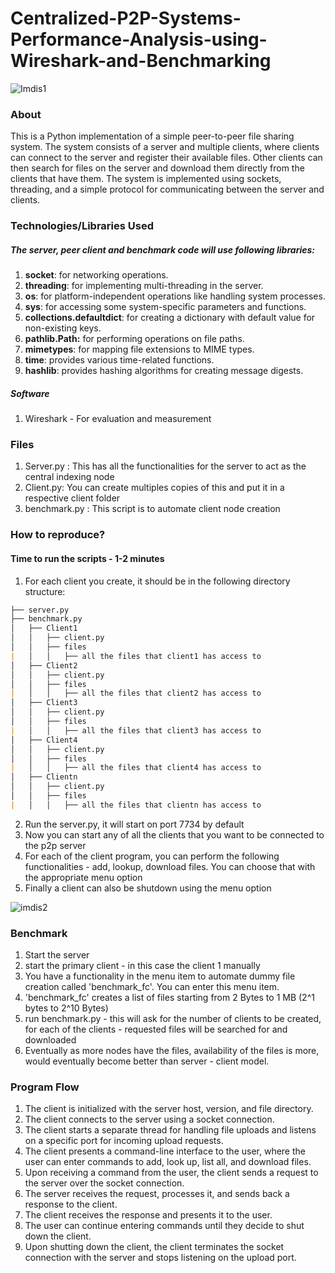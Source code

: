 # Centralized-P2P-Systems-Performance-Analysis-using-Wireshark-and-Benchmarking

![Imdis1](https://user-images.githubusercontent.com/131905799/236705496-60244fcf-270c-4fdf-8a08-4338e3677ecf.png)

### About
This is a Python implementation of a simple peer-to-peer file sharing system. The system consists of a server and multiple clients, where clients can connect to the server and register their available files. Other clients can then search for files on the server and download them directly from the clients that have them. The system is implemented using sockets, threading, and a simple protocol for communicating between the server and clients.

### Technologies/Libraries Used

##### The server, peer client and benchmark code will use following libraries:
1. **socket**: for networking operations.
2. **threading**: for implementing multi-threading in the server.
3. **os**: for platform-independent operations like handling system processes.
4. **sys**: for accessing some system-specific parameters and functions.
5. **collections.defaultdict**: for creating a dictionary with default value for non-existing keys.
6. **pathlib.Path:** for performing operations on file paths.
7. **mimetypes**: for mapping file extensions to MIME types.
8. **time**: provides various time-related functions.
9. **hashlib**: provides hashing algorithms for creating message digests.
#####  Software
1. Wireshark - For evaluation and measurement

### Files

 1. Server.py : This has all the functionalities for the server to act as the central indexing node
 2. Client.py: You can create multiples copies of this and put it in a respective client folder
 3. benchmark.py : This script is to automate client node creation


###  How to reproduce?
#### Time to run the scripts - 1-2 minutes
1. For each client you create, it should be in the following directory structure: 
```markdown
├── server.py
├── benchmark.py
│   ├── Client1
│   │   ├── client.py
│   │   ├── files
|	│   │   ├── all the files that client1 has access to
│   ├── Client2
│   │   ├── client.py
│   │   ├── files
|	│   │   ├── all the files that client2 has access to
│   ├── Client3
│   │   ├── client.py
│   │   ├── files
|	│   │   ├── all the files that client3 has access to
│   ├── Client4
│   │   ├── client.py
│   │   ├── files
|	│   │   ├── all the files that client4 has access to
│   ├── Clientn
│   │   ├── client.py
│   │   ├── files
|	│   │   ├── all the files that clientn has access to
```
2. Run the server.py, it will start on port 7734 by default
3. Now you can start any of all the clients that you want to be connected to the p2p server
4. For each of the client program, you can perform the following functionalities - add, lookup, download files. You can choose that with the appropriate menu option
5. Finally a client can also be shutdown using the menu option

![imdis2](https://user-images.githubusercontent.com/131905799/236705569-e5dfe42d-71c8-42e9-a569-c7f682c75560.png)


###  Benchmark
1. Start the server
2. start the primary client - in this case the client 1 manually
3. You have a functionality in the menu item to automate dummy file creation called 'benchmark_fc'. You can enter this menu item. 
4. 'benchmark_fc' creates a list of files starting from 2 Bytes to 1 MB (2^1 bytes  to 2^10 Bytes) 
5. run benchmark.py - this will ask for the number of clients to be created, for each of the clients - requested files will be searched for and downloaded
6. Eventually as more nodes have the files, availability of the files is more, would eventually become better than server - client model.

###  Program Flow
1.  The client is initialized with the server host, version, and file directory.
2.  The client connects to the server using a socket connection.
3.  The client starts a separate thread for handling file uploads and listens on a specific port for incoming upload requests.
4.  The client presents a command-line interface to the user, where the user can enter commands to add, look up, list all, and download files.
5.  Upon receiving a command from the user, the client sends a request to the server over the socket connection.
6.  The server receives the request, processes it, and sends back a response to the client.
7.  The client receives the response and presents it to the user.
8.  The user can continue entering commands until they decide to shut down the client.
9.  Upon shutting down the client, the client terminates the socket connection with the server and stops listening on the upload port.

